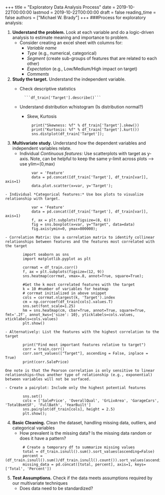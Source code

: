 +++
title = "Exploratory Data Analysis Process"
date = 2019-10-22T00:00:00
lastmod = 2019-10-22T00:00:00
draft = false
reading_time = false
authors = ["Michael W. Brady"]
+++
###Process for exploratory analysis: 

1. **Understand the problem.** Look at each variable and do a logic-driven analysis to estimate meaning and importance to problem. 
    - Consider creating an excel sheet with columns for:
        - *Variable name*
        - *Type* (e.g., numerical, categorical)
        - *Segment* (create sub-groups of features that are related to each other)
        - *Expectation* (e.g., Low/Medium/High impact on target)
        - *Comments*
2. **Study the target.** Understand the independent variable.
    - Check descriptive statistics

            ```df_train['Target'].describe()```

    - Understand distribution w/histogram (Is distribution normal?)
        - Skew, Kurtosis
```
            print("Skewness: %f" % df_train['Target'].skew())
            print("Kurtosis: %f" % df_train['Target'].kurt())
            sns.distplot(df_train['Target']);
```
3. **Multivariate study.** Understand how the dependent variables and independent variables relate.
    - Individual *Continuous features:* Use scatterplots with target as y-axis. Note, can be helpful to keep the same y-limit across plots —> use ylim=(0,max)
```
            var = 'Feature'
            data = pd.concat([df_train['Target'], df_train[var]], axis=1)
            data.plot.scatter(x=var, y='Target');
```
    - Individual *Categorical features:* Use box plots to visualize relationship with target.
```
            var = 'Feature'
            data = pd.concat([df_train['Target'], df_train[var]], axis=1)
            f, ax = plt.subplots(figsize=(8, 6))
            fig = sns.boxplot(x=var, y="Target", data=data)
            fig.axis(ymin=0, ymax=800000);
```
    - Correlation Matrix: Use a correlation matrix to identify collinear relationships between features and the features most correlated with the target
```
        import seaborn as sns
        import matplotlib.pyplot as plt
        
        corrmat = df_train.corr()
        f, ax = plt.subplots(figsize=(12, 9))
        sns.heatmap(corrmat, vmax=.8, annot=True, square=True);

        #Get the k most correlated features with the target
        k = 10 #number of variables for heatmap
        # corrmat initialized in above snippet
        cols = corrmat.nlargest(k, 'Target').index
        cm = np.corrcoef(df_train[cols].values.T)
        sns.set(font_scale=1.25)
        hm = sns.heatmap(cm, cbar=True, annot=True, square=True, fmt='.2f', annot_kws={'size': 10}, yticklabels=cols.values, xticklabels=cols.values)
        plt.show()
```
    - Alternatively: List the features with the highest correlation to the target
```
        print("Find most important features relative to target")
        corr = train.corr()
        corr.sort_values(["Target"], ascending = False, inplace = True)
        print(corr.SalePrice)
```
    One note is that the Pearson correlation is only sensitive to linear relationships—thus another type of relationship (e.g., exponential) between variables will not be surfaced. 

    - Create a pairplot: Include only the highest potential features
```
        sns.set()
        cols = ['SalePrice', 'OverallQual', 'GrLivArea', 'GarageCars', 'TotalBsmtSF', 'FullBath', 'YearBuilt']
        sns.pairplot(df_train[cols], height = 2.5)
        plt.show();
```
4. **Basic Cleaning.** Clean the dataset, handling missing data, outliers, and categorical variables
    - How prevalent is the missing data? Is the missing data random or does it have a pattern?
```
        # Create a temporary df to summarize missing values
        total = df_train.isnull().sum().sort_values(ascending=False)
        percent = (df_train.isnull().sum()/df_train.isnull().count()).sort_values(ascending=False)
        missing_data = pd.concat([total, percent], axis=1, keys=['Total', 'Percent'])
```
5. **Test Assumptions.** Check if the data meets assumptions required by our multivariate techniques
    - Does data need to be standardized?